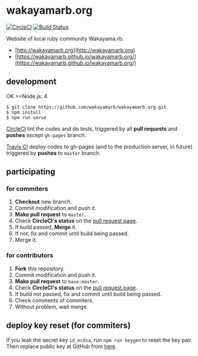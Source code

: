 # wakayamarb.org

[![CircleCI](https://circleci.com/gh/wakayamarb/wakayamarb.org/tree/master.svg?style=shield)](https://circleci.com/gh/wakayamarb/wakayamarb.org) [![Build Status](https://travis-ci.org/wakayamarb/wakayamarb.org.svg?branch=master)](https://travis-ci.org/wakayamarb/wakayamarb.org)

Website of local ruby community Wakayama.rb.
- [http://wakayamarb.org](http://wakayamarb.org)
- [https://wakayamarb.github.io/wakayamarb.org/](https://wakayamarb.github.io/wakayamarb.org/)

## development
OK >=Node.js: 4

```
$ git clone https://github.com/wakayamarb/wakayamarb.org.git
$ npm install
$ npm run serve
```

[CircleCI](https://circleci.com/gh/wakayamarb/wakayamarb.org/) lint the codes and do tests, triggered by all **pull requests** and **pushes** except `gh-pages` branch.

[Travis CI](ttps://travis-ci.org/wakayamarb/wakayamarb.org) deploy codes to gh-pages (and to the production server, in future) triggered by **pushes** to `master` branch.

## participating

### for commiters

1. **Checkout** new branch.
1. Commit modification and push it.
1. **Make pull request** to `master`.
1. Check **CircleCI's status** on the [pull request page](https://github.com/wakayamarb/wakayamarb.org/pulls).
1. If build passed, **Merge** it.
1. If not, fix and commit until build being passed.
1. Merge it.

### for contributors

1. **Fork** this repository.
1. Commit modification and push it.
1. **Make pull request** to `base:master`.
1. Check **CircleCI's status** on the [pull request page](https://github.com/wakayamarb/wakayamarb.org/pulls).
1. If build not passed, fix and commit until build being passed.
1. Check comments of commiters.
1. Without problem, wait merge.

## deploy key reset (for commiters)

If you leak the secret key `id_ecdsa`, run `npm run keygen` to reset the key pair.
Then replace public key at GitHub from [here](https://github.com/wakayamarb/wakayamarb.org/settings/keys).
